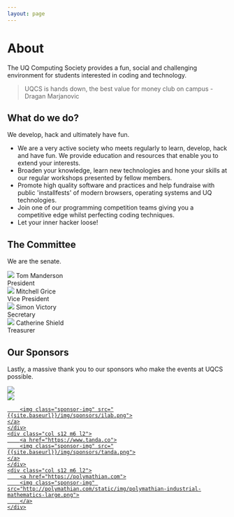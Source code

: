 ```yaml
---
layout: page
---
```

# About
The UQ Computing Society provides a fun, social and challenging environment for students interested in coding and technology.

> UQCS is hands down, the best value for money club on campus - Dragan Marjanovic


## What do we do?
We develop, hack and ultimately have fun.

* We are a very active society who meets regularly to learn, develop, hack and have fun. We provide education and resources that enable you to extend your interests.
* Broaden your knowledge, learn new technologies and hone your skills at our regular workshops presented by fellow members.
* Promote high quality software and practices and help fundraise with public 'installfests' of modern browsers, operating systems and UQ technologies.
* Join one of our programming competition teams giving you a competitive edge whilst perfecting coding techniques.
* Let your inner hacker loose!

## The Committee

We are the senate.

<div class="row">
    <div class="profile col s12 m6 l3">
        <img class="profile-img" src="{{site.baseurl}}/img/president.jpg">
        <span class="name">Tom Manderson</span><br>
        <span class="role">President</span>
    </div>
    <div class="profile col s12 m6 l3">
        <img class="profile-img" src="{{site.baseurl}}/img/vice_president.jpg">
        <span class="name">Mitchell Grice</span><br>
        <span class="role">Vice President</span>
    </div>
    <div class="profile col s12 m6 l3">
        <img class="profile-img" src="{{site.baseurl}}/img/secretary.jpg">
        <span class="name">Simon Victory</span><br>
        <span class="role">Secretary</span>
    </div>
    <div class="profile col s12 m6 l3">
        <img class="profile-img" src="{{site.baseurl}}/img/treasurer.jpg">
        <span class="name">Catherine Shield</span><br>
        <span class="role">Treasurer</span>
    </div>
</div>


## Our Sponsors
Lastly, a massive thank you to our sponsors who make the events at UQCS possible.


<div class="row">
    <div class="col s12 m6 l2">
        <a href="http://accenture.com.au/">
        <img class="sponsor-img" src="{{site.baseurl}}/img/sponsors/accenture.png">
        </a>
    </div>
    <div class="col s12 m6 l2">
        <a href="http://atlassian.com">
        <img class="sponsor-img" src="{{site.baseurl}}/img/sponsors/atlassian.png">
    </a>
    </div>
    <div class="col s12 m6 l2">
        <a href="http://ilab.com.au">

        <img class="sponsor-img" src="{{site.baseurl}}/img/sponsors/ilab.png">
    </a>
    </div>
    <div class="col s12 m6 l2">
        <a href="https://www.tanda.co">
        <img class="sponsor-img" src="{{site.baseurl}}/img/sponsors/tanda.png">
    </a>
    </div>
    <div class="col s12 m6 l2">
        <a href="https://polymathian.com">
        <img class="sponsor-img" src="http://polymathian.com/static/img/polymathian-industrial-mathematics-large.png">
        </a>
    </div>
</div>

